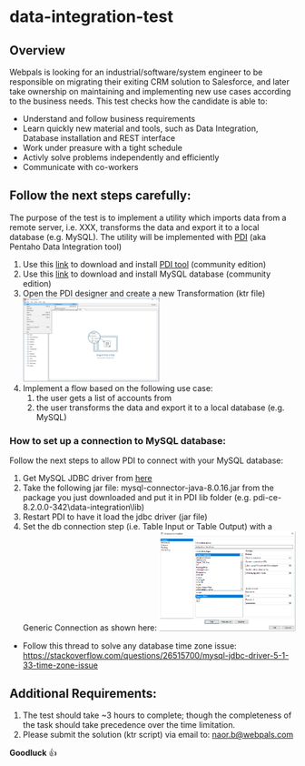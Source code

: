 # data-integration-test

## Overview
Webpals is looking for an industrial/software/system engineer to be responsible on migrating their exiting CRM solution to Salesforce, and later take ownership on maintaining and implementing new use cases according to the business needs.
This test checks how the candidate is able to:
 - Understand and follow business requirements
 - Learn quickly new material and tools, such as Data Integration, Database installation and REST interface
 - Work under preasure with a tight schedule
 - Activly solve problems independently and efficiently
 - Communicate with co-workers
 
## Follow the next steps carefully:
The purpose of the test is to implement a utility which imports data from a remote server, i.e. XXX, transforms the data and export it to a local database (e.g. MySQL).
The utility will be implemented with [PDI](https://www.hitachivantara.com/en-us/products/big-data-integration-analytics/pentaho-data-integration.html) (aka Pentaho Data Integration tool)

1. Use this [link](https://sourceforge.net/projects/pentaho/files/latest/download?aliId=137249511) to download and install [PDI tool](https://community.hitachivantara.com/docs/DOC-1009855-data-integration-kettle) (community edition)
2. Use this [link](https://dev.mysql.com/downloads/windows/installer/8.0.html) to download and install MySQL database (community edition)
3. Open the PDI designer and create a new Transformation (ktr file)
   <img src="./images/PDI_HowToCreateNewTransformation.PNG" alt="PDI_HowToCreateNewTransformation.PNG" width="50%" height="50%"/>
4. Implement a flow based on the following use case:
    1. the user gets a list of accounts from
    2. the user transforms the data and export it to a local database (e.g. MySQL)

### How to set up a connection to MySQL database:
Follow the next steps to allow PDI to connect with your MySQL database:
1. Get MySQL JDBC driver from [here](https://dev.mysql.com/downloads/connector/j/) 
2. Take the following jar file: mysql-connector-java-8.0.16.jar from the package you just downloaded and put it in PDI lib folder (e.g. pdi-ce-8.2.0.0-342\data-integration\lib)
3. Restart PDI to have it load the jdbc driver (jar file)
4. Set the db connection step (i.e. Table Input or Table Output) with a Generic Connection as shown here:
   <img src="./images/PDI_HowToConfigureDatabaseConnection.PNG" alt="PDI_HowToConfigureDatabaseConnection.PNG" width="50%" height="50%"/>
 - Follow this thread to solve any database time zone issue: https://stackoverflow.com/questions/26515700/mysql-jdbc-driver-5-1-33-time-zone-issue
 
## Additional Requirements:
1. The test should take ~3 hours to complete; though the completeness of the task should take precedence over the time limitation.
2. Please submit the solution (ktr script) via email to: naor.b@webpals.com 

**Goodluck** :+1:
